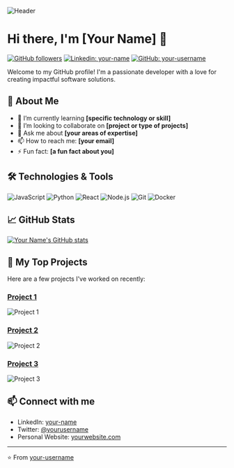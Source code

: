 ![Header](https://your-image-link.com/header-image)

# Hi there, I'm [Your Name] 👋

[![GitHub followers](https://img.shields.io/github/followers/your-username?style=social)](https://github.com/your-username)
[![Linkedin: your-name](https://img.shields.io/badge/-yourname-blue?style=flat-square&logo=Linkedin&logoColor=white&link=https://www.linkedin.com/in/yourname/)](https://www.linkedin.com/in/yourname/)
[![GitHub: your-username](https://img.shields.io/github/stars/your-username?affiliations=OWNER&style=social)](https://github.com/your-username)

Welcome to my GitHub profile! I'm a passionate developer with a love for creating impactful software solutions.

## 🚀 About Me
- 🌱 I’m currently learning **[specific technology or skill]**
- 👯 I’m looking to collaborate on **[project or type of projects]**
- 💬 Ask me about **[your areas of expertise]**
- 📫 How to reach me: **[your email]**
- ⚡ Fun fact: **[a fun fact about you]**

## 🛠️ Technologies & Tools
![JavaScript](https://img.shields.io/badge/-JavaScript-black?style=flat-square&logo=javascript)
![Python](https://img.shields.io/badge/-Python-black?style=flat-square&logo=python)
![React](https://img.shields.io/badge/-React-black?style=flat-square&logo=react)
![Node.js](https://img.shields.io/badge/-Node.js-black?style=flat-square&logo=Node.js)
![Git](https://img.shields.io/badge/-Git-black?style=flat-square&logo=git)
![Docker](https://img.shields.io/badge/-Docker-black?style=flat-square&logo=docker)

## 📈 GitHub Stats
[![Your Name's GitHub stats](https://github-readme-stats.vercel.app/api?username=your-username&show_icons=true&theme=radical)](https://github.com/your-username)

## 📘 My Top Projects
Here are a few projects I've worked on recently:

### [Project 1](https://github.com/your-username/project-1)
![Project 1](https://github-readme-stats.vercel.app/api/pin/?username=your-username&repo=project-1&theme=radical)

### [Project 2](https://github.com/your-username/project-2)
![Project 2](https://github-readme-stats.vercel.app/api/pin/?username=your-username&repo=project-2&theme=radical)

### [Project 3](https://github.com/your-username/project-3)
![Project 3](https://github-readme-stats.vercel.app/api/pin/?username=your-username&repo=project-3&theme=radical)

## 📫 Connect with me
- LinkedIn: [your-name](https://www.linkedin.com/in/yourname/)
- Twitter: [@yourusername](https://twitter.com/yourusername)
- Personal Website: [yourwebsite.com](https://yourwebsite.com)

---

⭐️ From [your-username](https://github.com/your-username)
